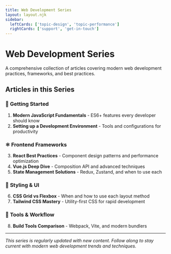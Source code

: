 ```yaml
---
title: Web Development Series
layout: layout.njk
sidebar:
  leftCards: ['topic-design', 'topic-performance']
  rightCards: ['support', 'get-in-touch']
---
```


# Web Development Series

A comprehensive collection of articles covering modern web development practices, frameworks, and best practices.

## Articles in this Series

### 🚀 **Getting Started**
1. **Modern JavaScript Fundamentals** - ES6+ features every developer should know
2. **Setting up a Development Environment** - Tools and configurations for productivity

### ⚛️ **Frontend Frameworks**
3. **React Best Practices** - Component design patterns and performance optimization
4. **Vue.js Deep Dive** - Composition API and advanced techniques
5. **State Management Solutions** - Redux, Zustand, and when to use each

### 🎨 **Styling & UI**
6. **CSS Grid vs Flexbox** - When and how to use each layout method
7. **Tailwind CSS Mastery** - Utility-first CSS for rapid development

### 🔧 **Tools & Workflow**
8. **Build Tools Comparison** - Webpack, Vite, and modern bundlers

---

*This series is regularly updated with new content. Follow along to stay current with modern web development trends and techniques.*
